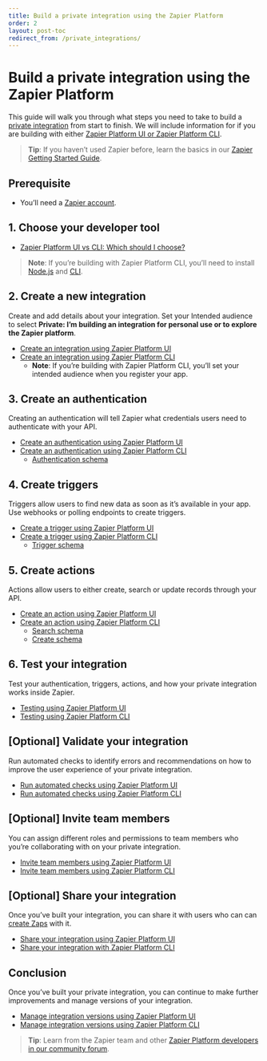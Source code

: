 ```yaml
---
title: Build a private integration using the Zapier Platform
order: 2
layout: post-toc
redirect_from: /private_integrations/
---
```


# Build a private integration using the Zapier Platform

This guide will walk you through what steps you need to take to build a [private integration](https://platform.zapier.com/private_integrations/private-vs-public-integrations) from start to finish. We will include information for if you are building with either [Zapier Platform UI or Zapier Platform CLI](https://platform.zapier.com/docs/vs). 

> **Tip**: If you haven’t used Zapier before, learn the basics in our [Zapier Getting Started Guide](https://zapier.com/learn/zapier-quick-start-guide/).

## Prerequisite

* You’ll need a [Zapier account](https://zapier.com/).

## 1. Choose your developer tool

* [Zapier Platform UI vs CLI: Which should I choose?](https://platform.zapier.com/docs/vs)

> **Note**: If you’re building with Zapier Platform CLI, you’ll need to install [Node.js](https://developer.zapier.com/cli-guide/install-node-js) and [CLI](https://platform.zapier.com/cli_tutorials/getting-started#installing-the-cli).

## 2. Create a new integration

Create and add details about your integration. Set your Intended audience to select **Private: I’m building an integration for personal use or to explore the Zapier platform**. 

* [Create an integration using Zapier Platform UI](https://developer.zapier.com/app/new)
* [Create an integration using Zapier Platform CLI](https://platform.zapier.com/cli_docs/docs#creating-a-local-app)
  * **Note**: If you’re building with Zapier Platform CLI, you’ll set your intended audience when you register your app.

## 3. Create an authentication 

Creating an authentication will tell Zapier what credentials users need to authenticate with your API. 

* [Create an authentication using Zapier Platform UI](https://platform.zapier.com/docs/auth)
* [Create an authentication using Zapier Platform CLI](https://platform.zapier.com/cli_tutorials/getting-started#adding-authentication)
  * [Authentication schema](https://github.com/zapier/zapier-platform/blob/main/packages/cli/README.md#authentication)

## 4. Create triggers

Triggers allow users to find new data as soon as it’s available in your app. Use webhooks or polling endpoints to create triggers.

* [Create a trigger using Zapier Platform UI](https://platform.zapier.com/docs/triggers)
* [Create a trigger using Zapier Platform CLI](https://platform.zapier.com/cli_tutorials/getting-started#adding-a-trigger)
  * [Trigger schema](https://github.com/zapier/zapier-platform/blob/main/packages/schema/docs/build/schema.md#triggerschema)

## 5. Create actions

Actions allow users to either create, search or update records through your API.

* [Create an action using Zapier Platform UI](https://platform.zapier.com/quickstart/build-action)
* [Create an action using Zapier Platform CLI](https://platform.zapier.com/cli_docs/docs#triggerssearchescreates)
  * [Search schema](https://github.com/zapier/zapier-platform/blob/main/packages/schema/docs/build/schema.md#searchschema)
  * [Create schema](https://github.com/zapier/zapier-platform/blob/main/packages/schema/docs/build/schema.md#createschema)

## 6. Test your integration

Test your authentication, triggers, actions, and how your private integration works inside Zapier.

* [Testing using Zapier Platform UI](https://platform.zapier.com/docs/testing)
* [Testing using Zapier Platform CLI](https://platform.zapier.com/cli_docs/docs#testing)

## [Optional] Validate your integration

Run automated checks to identify errors and recommendations on how to improve the user experience of your private integration. 

* [Run automated checks using Zapier Platform UI](https://platform.zapier.com/docs/integration-checks-reference)
* [Run automated checks using Zapier Platform CLI](https://github.com/zapier/zapier-platform/blob/main/packages/cli/docs/cli.md#validate)

## [Optional] Invite team members

You can assign different roles and permissions to team members who you’re collaborating with on your private integration. 

* [Invite team members using Zapier Platform UI](https://platform.zapier.com/quickstart/invite-team-member)
* [Invite team members using Zapier Platform CLI](https://platform.zapier.com/cli_tutorials/getting-started#invite-team-members-to-help-manage-your-app)

## [Optional] Share your integration

Once you’ve built your integration, you can share it with users who can can [create Zaps](https://help.zapier.com/hc/en-us/articles/8496309697421-Create-Zaps) with it.

* [Share your integration using Zapier Platform UI](https://platform.zapier.com/private_integrations/share-your-private-integration)
* [Share your integration with Zapier Platform CLI](https://platform.zapier.com/cli_docs/docs#sharing-an-app-version)

## Conclusion

Once you’ve built your private integration, you can continue to make further improvements and manage versions of your integration.

* [Manage integration versions using Zapier Platform UI](https://platform.zapier.com/docs/versions)
* [Manage integration versions using Zapier Platform CLI](https://platform.zapier.com/cli_tutorials/versions)


> **Tip**: Learn from the Zapier team and other [Zapier Platform developers in our community forum](https://community.zapier.com/developer-discussion-13).